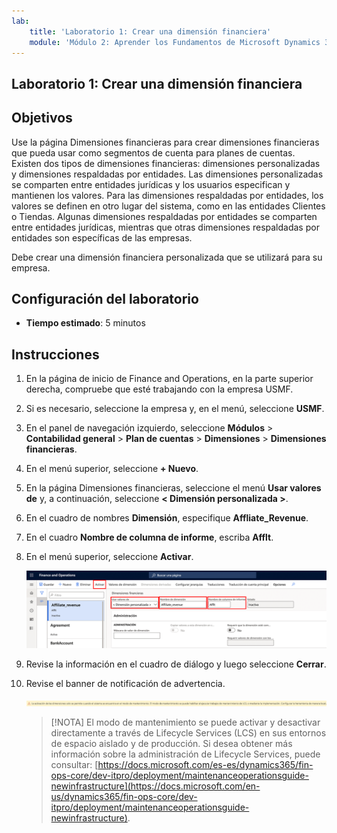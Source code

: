 ```yaml
---
lab:
    title: 'Laboratorio 1: Crear una dimensión financiera'
    module: 'Módulo 2: Aprender los Fundamentos de Microsoft Dynamics 365 Finance'
---
```


## Laboratorio 1: Crear una dimensión financiera

## Objetivos

Use la página Dimensiones financieras para crear dimensiones financieras que pueda usar como segmentos de cuenta para planes de cuentas. Existen dos tipos de dimensiones financieras: dimensiones personalizadas y dimensiones respaldadas por entidades. Las dimensiones personalizadas se comparten entre entidades jurídicas y los usuarios especifican y mantienen los valores. Para las dimensiones respaldadas por entidades, los valores se definen en otro lugar del sistema, como en las entidades Clientes o Tiendas. Algunas dimensiones respaldadas por entidades se comparten entre entidades jurídicas, mientras que otras dimensiones respaldadas por entidades son específicas de las empresas.

Debe crear una dimensión financiera personalizada que se utilizará para su empresa.

## Configuración del laboratorio

   - **Tiempo estimado**: 5 minutos

## Instrucciones

1. En la página de inicio de Finance and Operations, en la parte superior derecha, compruebe que esté trabajando con la empresa USMF.

1. Si es necesario, seleccione la empresa y, en el menú, seleccione **USMF**.

1. En el panel de navegación izquierdo, seleccione **Módulos** > **Contabilidad general** > **Plan de cuentas** > **Dimensiones** > **Dimensiones financieras**.

1. En el menú superior, seleccione **+ Nuevo**.

1. En la página Dimensiones financieras, seleccione el menú **Usar valores de** y, a continuación, seleccione **< Dimensión personalizada >**.

1. En el cuadro de nombres **Dimensión**, especifique **Affliate_Revenue**.

1. En el cuadro **Nombre de columna de informe**, escriba **Afflt**.

1. En el menú superior, seleccione **Activar**.

    ![Captura de pantalla que muestra la nueva dimensión financiera personalizada con el menú Usar valores de, Nombre de dimensión, Nombre de columna de informe y Activar resaltado](./media/lp2-m3-new-financial-dimension.png)

1. Revise la información en el cuadro de diálogo y luego seleccione **Cerrar**.

1. Revise el banner de notificación de advertencia.

    ![Captura de pantalla que muestra un banner de información de advertencia que hace referencia al requisito del modo de mantenimiento para activar una nueva dimensión.](./media/lp2-m3-activation-warning-banner.png)

    >[!NOTA] El modo de mantenimiento se puede activar y desactivar directamente a través de Lifecycle Services (LCS) en sus entornos de espacio aislado y de producción. Si desea obtener más información sobre la administración de Lifecycle Services, puede consultar: [https://docs.microsoft.com/es-es/dynamics365/fin-ops-core/dev-itpro/deployment/maintenanceoperationsguide-newinfrastructure](https://docs.microsoft.com/en-us/dynamics365/fin-ops-core/dev-itpro/deployment/maintenanceoperationsguide-newinfrastructure).
